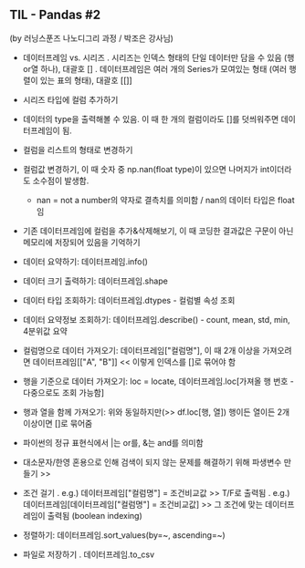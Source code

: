 ## TIL - Pandas #2

(by 러닝스푼즈 나노디그리 과정 / 박조은 강사님)

 - 데이터프레임 vs. 시리즈
   . 시리즈는 인덱스 형태의 단일 데이터만 담을 수 있음 (행or열 하나), 대괄호 []
   . 데이터프레임은 여러 개의 Series가 모여있는 형태 (여러 행렬이 있는 표의 형태), 대괄호 [[]]
   
   
 - 시리즈 타입에 컬럼 추가하기
 - 데이터의 type을 출력해볼 수 있음. 이 때 한 개의 컬럼이라도 []를 덧씌워주면 데이터프레임이 됨.
 - 컬럼을 리스트의 형태로 변경하기
 - 컬럼값 변경하기, 이 때 숫자 중 np.nan(float type)이 있으면 나머지가 int이더라도 소수점이 발생함.
   * nan = not a number의 약자로 결측치를 의미함 / nan의 데이터 타입은 float임
 - 기존 데이터프레임에 컬럼을 추가&삭제해보기, 이 때 코딩한 결과값은 구문이 아닌 메모리에 저장되어 있음을 기억하기
 
 
 - 데이터 요약하기: 데이터프레임.info()
 - 데이터 크기 출력하기: 데이터프레임.shape
 - 데이터 타입 조회하기: 데이터프레임.dtypes - 컬럼별 속성 조회
 - 데이터 요약정보 조회하기: 데이터프레임.describe() - count, mean, std, min, 4분위값 요약
 
 
 - 컬럼명으로 데이터 가져오기: 데이터프레임["컬럼명"], 이 때 2개 이상을 가져오려면 데이터프레임[["A", "B"]] << 이렇게 인덱스를 []로 묶어야 함
 - 행을 기준으로 데이터 가져오기: loc = locate, 데이터프레임.loc[가져올 행 번호 - 다중으로도 조회 가능함]
 - 행과 열을 함께 가져오기: 위와 동일하지만(>> df.loc[행, 열]) 행이든 열이든 2개 이상이면 []로 묶어줌


 - 파이썬의 정규 표현식에서 |는 or를, &는 and를 의미함
 - 대소문자/한영 혼용으로 인해 검색이 되지 않는 문제를 해결하기 위해 파생변수 만들기 >>
 - 조건 걸기
    . e.g.) 데이터프레임["컬럼명"] = 조건비교값 >> T/F로 출력됨
    . e.g.) 데이터프레임[데이터프레임["컬럼명"] = 조건비교값] >> 그 조건에 맞는 데이터프레임이 출력됨 (boolean indexing)


 - 정렬하기: 데이터프레임.sort_values(by=~, ascending=~)


 - 파일로 저장하기
     . 데이터프레임.to_csv
 
 
